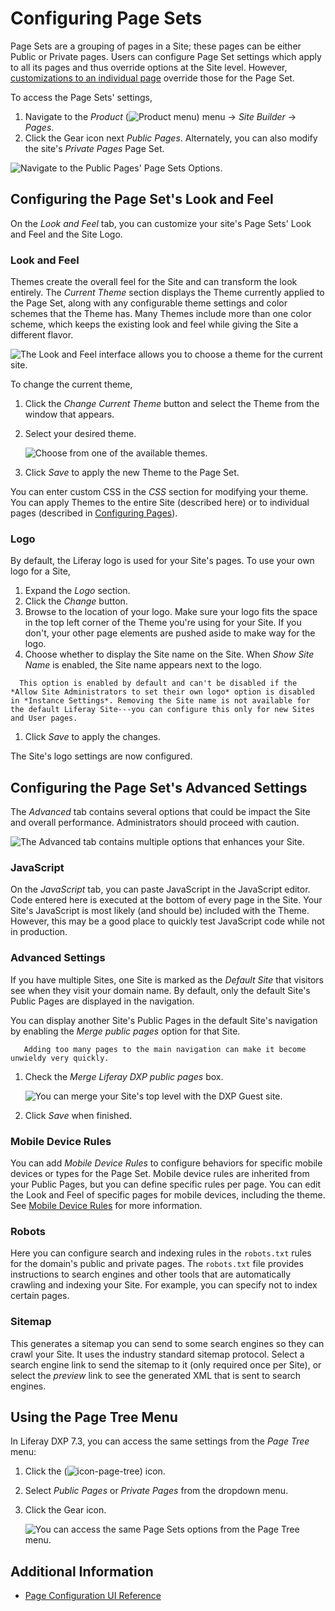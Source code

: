 # Configuring Page Sets

Page Sets are a grouping of pages in a Site; these pages can be either Public or Private pages. Users can configure Page Set settings which apply to all its pages and thus override options at the Site level. However, [customizations to an individual page](./page-configuration-ui-reference.md) override those for the Page Set.

To access the Page Sets' settings,

1. Navigate to the _Product_ (![Product menu](../../../images/icon-product-menu.png)) menu &rarr; _Site Builder_ &rarr; _Pages_.
1. Click the Gear icon next _Public Pages_. Alternately, you can also modify the site's _Private Pages_ Page Set.

![Navigate to the Public Pages' Page Sets Options.](./configuring-page-sets/images/01.png)

## Configuring the Page Set's Look and Feel

On the _Look and Feel_ tab, you can customize your site's Page Sets' Look and Feel and the Site Logo.

### Look and Feel

Themes create the overall feel for the Site and can transform the look entirely. The _Current Theme_ section displays the Theme currently applied to the Page Set, along with any configurable theme settings and color schemes that the Theme has. Many Themes include more than one color scheme, which keeps the existing look and feel while giving the Site a different flavor.

![The Look and Feel interface allows you to choose a theme for the current site.](./configuring-page-sets/images/02.png)

To change the current theme,

1. Click the _Change Current Theme_ button and select the Theme from the window that appears.
1. Select your desired theme.

    ![Choose from one of the available themes.](./configuring-page-sets/images/05.png)

1. Click _Save_ to apply the new Theme to the Page Set.

You can enter custom CSS in the *CSS* section for modifying your theme. You can apply Themes to the entire Site (described here) or to individual pages (described in [Configuring Pages](./page-configuration-ui-reference.md#look-and-feel)).

### Logo

By default, the Liferay logo is used for your Site's pages. To use your own logo for a Site,

1. Expand the _Logo_ section.
1. Click the _Change_ button.
1. Browse to the location of your logo. Make sure your logo fits the space in the top left corner of the Theme you're using for your Site. If you don't, your other page elements are pushed aside to make way for the logo.
1. Choose whether to display the Site name on the Site. When _Show Site Name_ is enabled, the Site name appears next to the logo.

  ```note::
    This option is enabled by default and can't be disabled if the *Allow Site Administrators to set their own logo* option is disabled in *Instance Settings*. Removing the Site name is not available for the default Liferay Site---you can configure this only for new Sites and User pages.
  ```

1. Click *Save* to apply the changes.

The Site's logo settings are now configured.

## Configuring the Page Set's Advanced Settings

The _Advanced_ tab contains several options that could be impact the Site and overall performance. Administrators should proceed with caution.

![The Advanced tab contains multiple options that enhances your Site.](./configuring-page-sets/images/03.png)

### JavaScript

On the _JavaScript_ tab, you can paste JavaScript in the JavaScript editor. Code entered here is executed at the bottom of every page in the Site. Your Site's JavaScript is most likely (and should be) included with the Theme. However, this may be a good place to quickly test JavaScript code while not in production.

### Advanced Settings

If you have multiple Sites, one Site is marked as the _Default Site_ that visitors see when they visit your domain name. By default, only the default Site's Public Pages are displayed in the navigation.

You can display another Site's Public Pages in the default Site's navigation by enabling the _Merge public pages_ option for that Site.

```tip::
   Adding too many pages to the main navigation can make it become unwieldy very quickly.
```

1. Check the _Merge Liferay DXP public pages_ box.

    ![You can merge your Site's top level with the DXP Guest site.](./configuring-page-sets/images/04.png)

1. Click _Save_ when finished.

### Mobile Device Rules

You can add _Mobile Device Rules_ to configure behaviors for specific mobile devices or types for the Page Set. Mobile device rules are inherited from your Public Pages, but you can define specific rules per page. You can edit the Look and Feel of specific pages for mobile devices, including the theme. See [Mobile Device Rules]() for more information.

### Robots

Here you can configure search and indexing rules in the `robots.txt` rules for the domain's public and private pages. The `robots.txt` file provides instructions to search engines and other tools that are automatically crawling and indexing your Site. For example, you can specify not to index certain pages.

### Sitemap

This generates a sitemap you can send to some search engines so they can crawl your Site. It uses the industry standard sitemap protocol. Select a search engine link to send the sitemap to it (only required once per Site), or select the _preview_ link to see the generated XML that is sent to search engines.

## Using the Page Tree Menu

In Liferay DXP 7.3, you can access the same settings from the _Page Tree_ menu: 

1. Click the (![icon-page-tree](../../../images/icon-page-tree.png)) icon.
1. Select _Public Pages_ or _Private Pages_ from the dropdown menu.
1. Click the Gear icon.

    ![You can access the same Page Sets options from the Page Tree menu.](./configuring-page-sets/images/06.png)

## Additional Information

* [Page Configuration UI Reference](./page-configuration-ui-reference.md)
